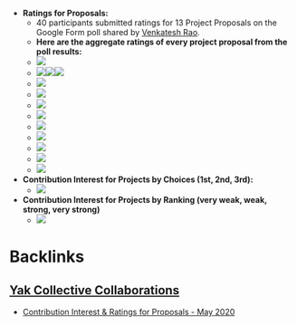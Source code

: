 - **Ratings for Proposals:** 
    - 40 participants submitted ratings for 13 Project Proposals on the Google Form poll shared by [Venkatesh Rao](<Venkatesh Rao.md>). 
    - **Here are the aggregate ratings of every project proposal from the poll results:** 
    - ![](https://lh6.googleusercontent.com/DNHlA1vh8fyTyJSu_VtJtXMsUv0CmrR9avYZxX5MrShYiZPslE0jAlwiT4Sa0wlYa5e6qJLRLp7c3dBJm1HVZnQkH5XOgoZsyo98_YyiDCkQSAgJjIFIKcL3HCrx3gMFGOg5gSo)
    - ![](https://lh5.googleusercontent.com/8dFGz7IJI9O0vCo201ngcGLH5sgBOKZkqkk2Rw45MKn-zBVivjY0A12yHnLPSgpYiOutAAViXmVR6Q2TU9xd_cxgbZFbY8UAnSShD5jUbBwTAcMjy7d3Ro4ih56D8T8ytwq1ctY)![](https://lh6.googleusercontent.com/a7ShcE9zJCmb_iHrQcO4MTvJJX8b0KZS_h0nuzPerIUmD316Sl_WoRZ2Kw_ZxjJdWyOtpBhEeq_6Nu_hLLm8szkFAhC9fBXy9v7SHn428HxmoY8l_hTzeOj2ZwfNT2F4SvTF-BE)![](https://lh6.googleusercontent.com/uYu6jOuHGWoNcRT_9tlqUaupEzZw-cva2E5CsI5LaP40fS-PU6g8O3X5Bv6BscN4EqSb4v8kZLlrb_6cT7OeyB-udnMMnaWiXbc_NhBtjRsQqIWVQRfBD_o8pjTl_Kj-Jx5lJbo)
    - ![](https://lh6.googleusercontent.com/xoHM-VAkA-vHrxMEwgu0UJnzF31pZEryGhfZt168ygXA-rNLa2xwtSOBNxSPE_8SaomLhUgrsjFcW04fG6_FcHfKUbVAiR64kJzdBxJkly95bL9IhHryClvgfbhlceF6wQkuQwA)
    - ![](https://lh3.googleusercontent.com/yn3N4piRlbJk71yLUS2GA2DEfPUvVSUORGyLSXJt6pyDqsx3-8lYDmKcRLDtemFprs2Ot9HkRDD7nBAlarI2kQm5Hs6Cy2-KbiXj9JK9pl5gcj1r8inHEUW9M-1qWXeXioZok0o)
    - ![](https://lh6.googleusercontent.com/_tecOSsz2EXGjqTYMdKrDmYmyafsBU2Rx3rR69Xlh6hsjwvJ_psT4sESJ1IM2KGkhTXjC1jiNOfzIwflDcSAd8Qpn9NbITDcUFxVwDNulaTtBOwv46SS9RoCT4A9wifnkp7oxRs)
    - ![](https://lh3.googleusercontent.com/z0DBaEHrw9JndekMV600kb48p8_5k1_t-RItt2czg2Wgn61owzPpzqfzHKRvHRv-EY840iya3HJJ09rvSLCsWV96rFywDVJSyUd07ZxCtIo6Pgov0c3YbZfbBTkFFxllRdpLou0)
    - ![](https://lh3.googleusercontent.com/xQUpZ0tczlSqL8w1zgHXop_tmSYcaAMLbAAiGhT1o-L72TgmMpuQwdBFdzQ6gArUpaH6CtcMLcUmmm1ZuRFogz5qPwhpO6vdJjwvPCogmK5GkR5cmFR1lJjjh6wakZ0CD0W8s1M)
    - ![](https://lh3.googleusercontent.com/qZw7rl2uvPQ7wG2RktXWi2L0bEZPdmJH9I5lg7YglSF6bb4IiWAyZbNZRqWbrVrevxj0-VqmRjhsdQJ3emOxVXDIcY4v4xREruQWtPb2dpRW-zkg8t2MKKwskgzUlDgCzXSjmL0)
    - ![](https://lh3.googleusercontent.com/_YxSkhaJ-forPGq0hb8NwoFUcPC-2xXoE6KWcTVIx3XUahYfS05ji0uSPm_HfdCPp7KKcA8Zai6zMktSUa_jy5O1fGzRio2XGye7FUN4v05jvqcjIIbsGQnG6xM-llb69nrtfmw)
    - ![](https://lh4.googleusercontent.com/dxFHU-6nhi3HmPZXMn9ZYGMPGegjh8ggoV1noqtkyy8RdOSRuTqP8L8sL8VTsxnVQkQ2KdjllrljxTfKMUvNUen1mBNu400EG70tCp9P59y9sR150x0RpkI8MFHam82AnQI_7uY)
    - ![](https://lh4.googleusercontent.com/nZxKmKSMDtDwcH0iSq03-dy5zZ1No3wquaptBr_JKfzQZtPe7ghX_ZlVWgd9FOq1xvjyMIwjmSjBPTwo9MUFX2tbpAoYOVajy7qaxd8QMA4TTCVazGhjYDG076DbrV2xmoM3C_M)
- **Contribution Interest for Projects by Choices (1st, 2nd, 3rd):**
    - ![](https://firebasestorage.googleapis.com/v0/b/firescript-577a2.appspot.com/o/imgs%2Fapp%2FArtOfGig%2FydCI7JtN-Q.png?alt=media&token=3b961553-7443-427d-883b-805c05575803)
- **Contribution Interest for Projects by Ranking (very weak, weak, strong, very strong)**
    - ![](https://firebasestorage.googleapis.com/v0/b/firescript-577a2.appspot.com/o/imgs%2Fapp%2FArtOfGig%2FQrC9CcYVx7.png?alt=media&token=0e679c3d-b5a1-4252-a5f5-58107a962502)

# Backlinks
## [Yak Collective Collaborations](<Yak Collective Collaborations.md>)
- [Contribution Interest & Ratings for Proposals - May 2020](<Contribution Interest & Ratings for Proposals - May 2020.md>)


